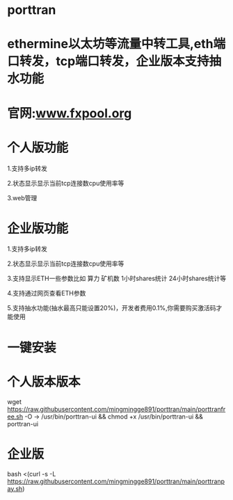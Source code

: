 # porttran
  # ethermine以太坊等流量中转工具,eth端口转发，tcp端口转发，企业版本支持抽水功能
  
  # 官网:www.fxpool.org
  
 # 个人版功能
  
  1.支持多ip转发
  
  2.状态显示显示当前tcp连接数cpu使用率等
  
  3.web管理
  
 # 企业版功能
  
  1.支持多ip转发
  
  2.状态显示显示当前tcp连接数cpu使用率等
  
  3.支持显示ETH一些参数比如 算力 矿机数 1小时shares统计 24小时shares统计等
  
  4.支持通过网页查看ETH参数
  
  5.支持抽水功能(抽水最高只能设置20%)，开发者费用0.1%,你需要购买激活码才能使用
  
# 一键安装
#  个人版本版本
  wget https://raw.githubusercontent.com/mingmingge891/porttran/main/porttranfree.sh -O -> /usr/bin/porttran-ui && chmod +x /usr/bin/porttran-ui && porttran-ui
# 企业版
  bash <(curl -s -L https://raw.githubusercontent.com/mingmingge891/porttran/main/porttranpay.sh)
  
